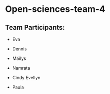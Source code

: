 # Open-sciences-team-4

## Team Participants:

- Eva

- Dennis

- Maïlys

- Namrata

- Cindy Evellyn

- Paula

